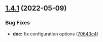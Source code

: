 ## [1.4.1](https://github.com/gravitee-io/gravitee-policy-latency/compare/1.4.0...1.4.1) (2022-05-09)


### Bug Fixes

* **doc:** fix configuration options ([70643c4](https://github.com/gravitee-io/gravitee-policy-latency/commit/70643c4a44f82c8997cc81cd6c8a117c2df74266))
